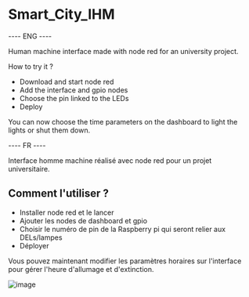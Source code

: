 # Smart_City_IHM

---- ENG ----

Human machine interface made with node red for an university project.

How to try it ?
<ul>
  <li>Download and start node red</li>
  <li>Add the interface and gpio nodes</li>
  <li>Choose the pin linked to the LEDs</li>
  <li>Deploy</li>
</ul>

You can now choose the time parameters on the dashboard to light the lights or shut them down.


---- FR ----

Interface homme machine réalisé avec node red pour un projet universitaire.

<h2>Comment l'utiliser ? </h2>
<ul>
  <li>Installer node red et le lancer</li>
  <li>Ajouter les nodes de dashboard et gpio</li>
  <li>Choisir le numéro de pin de la Raspberry pi qui seront relier aux DELs/lampes</li>
  <li>Déployer</li>
</ul>

Vous pouvez maintenant modifier les paramètres horaires sur l'interface pour gérer l'heure d'allumage et d'extinction.

![image](https://user-images.githubusercontent.com/62560237/105811338-c3449f00-5fac-11eb-80ec-b33fc9fc0433.png)
